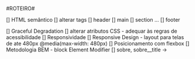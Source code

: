 #ROTEIRO#

[] HTML semântico
    [] alterar tags
        [] header
        [] main
        [] section ...
        [] footer

[] Graceful Degradation
    [] alterar atributos CSS - adequar às regras de acessibilidade
[] Responsividade
    [] Responsive Design - layout para telas de ate 480px
        @media(max-width: 480px)
[] Posicionamento com flexbox
[] Metodologia BEM - block Element Modifier
    [] sobre, sobre__title -> <div id="about__text-cnt">